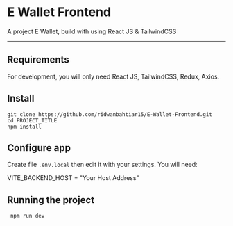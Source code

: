 # E Wallet Frontend

A project E Wallet, build with using React JS & TailwindCSS

---

## Requirements

For development, you will only need React JS, TailwindCSS, Redux, Axios.

## Install

    git clone https://github.com/ridwanbahtiar15/E-Wallet-Frontend.git
    cd PROJECT_TITLE
    npm install

## Configure app

Create file `.env.local` then edit it with your settings. You will need:

VITE_BACKEND_HOST = "Your Host Address"

## Running the project

     npm run dev
